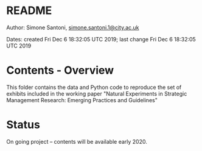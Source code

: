 README
======

Author: Simone Santoni, simone.santoni.1@city.ac.uk

Dates: created Fri Dec  6 18:32:05 UTC 2019; last change Fri Dec  6 18:32:05 UTC 2019


Contents - Overview
===================

This folder contains the data and Python code to reproduce the set of
 exhibits included in the working paper "Natural Experiments in Strategic
  Management Research: Emerging Practices and Guidelines"
 
 
Status
======

On going project – contents will be available early 2020.